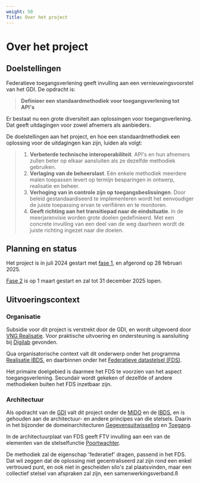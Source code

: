 ```yaml
---
weight: 50
Title: Over het project
---
```


# Over het project

## Doelstellingen

Federatieve toegangsverlening geeft invulling aan een vernieuwingsvoorstel van het GDI. De opdracht is:

>  **Definieer een standaardmethodiek voor toegangsverlening tot API's**

Er bestaat nu een grote diversiteit aan oplossingen voor toegangsverlening. Dat geeft uitdagingen voor zowel afnemers als aanbieders.

De doelstellingen aan het project, en hoe een standaardmethodiek een oplossing voor de uitdagingen kan zijn, luiden als volgt:

> 1. **Verbeterde technische interoperabiliteit**. API's en hun afnemers zullen beter op elkaar aansluiten als ze dezelfde methodiek gebruiken.
> 2. **Verlaging van de beheerslast**. E&eacute;n enkele methodiek meerdere malen toepassen levert op termijn besparingen in ontwerp, realisatie en beheer.
> 3. **Verhoging van in controle zijn op toegangsbeslissingen**. Door beleid gestandaardiseerd te implementeren wordt het eenvoudiger de juiste toepassing
     ervan te verifiëren en te monitoren.
> 4. **Geeft richting aan het transitiepad naar de eindsituatie**. In de meerjarenvisie worden grote doelen gedefinieerd. Met een concrete invulling
     van een deel van de weg daarheen wordt de juiste richting ingezet naar die doelen.

## Planning en status

Het project is in juli 2024 gestart met [fase 1](3.fase1), en afgerond op 28 februari 2025.

[Fase 2](4.fase2) is op 1 maart gestart en zal tot 31 december 2025 lopen.

## Uitvoeringscontext

### Organisatie

Subsidie voor dit project is verstrekt door de GDI, en wordt uitgevoerd door [VNG Realisatie](https://vng.nl/artikelen/vng-realisatie).
Voor praktische uitvoering en ondersteuning is aansluiting bij [Digilab](https://digilab.overheid.nl/) gevonden.

Qua organisatorische context valt dit onderwerp onder het programma [Realisatie IBDS](https://realisatieibds.nl/), en daarbinnen onder het [Federatieve datastelsel (FDS)](https://federatief.datastelsel.nl/).

Het primaire doelgebied is daarmee het FDS te voorzien van het aspect toegangsverlening.
Secundair wordt gekeken of dezelfde of andere methodieken buiten het FDS inzetbaar zijn.

### Architectuur

Als opdracht van de [GDI](https://www.digitaleoverheid.nl/mido/generieke-digitale-infrastructuur-gdi/) valt dit project onder de [MIDO](https://www.digitaleoverheid.nl/mido/) en de [IBDS](https://www.digitaleoverheid.nl/interbestuurlijke-datastrategie/), en is gehouden aan de architectuur-
en andere principes van die stelsels. Daarin in het bijzonder de domeinarchitecturen [Gegevensuitwisseling](https://minbzk.github.io/gdi-gegevensuitwisseling/content/views/Domeinarchitectuur%20gegevensuitwisseling.html) en [Toegang](https://minbzk.github.io/gdi-toegang/content/views/Domeinarchitectuur%20toegang.html).

In de architectuurplaat van FDS geeft FTV invulling aan een van de elementen van de stelselfunctie [Poortwachter](https://federatief.datastelsel.nl/kennisbank/stelselfuncties/#poortwachter).

De methodiek zal de eigenschap 'federatief' dragen, passend in het FDS. Dat wil zeggen dat de oplossing niet gecentraliseerd zal zijn rond een
enkel vertrouwd punt, en ook niet in gescheiden silo's zal plaatsvinden, maar een collectief stelsel van afspraken zal zijn, een samenwerkingsverband.ß